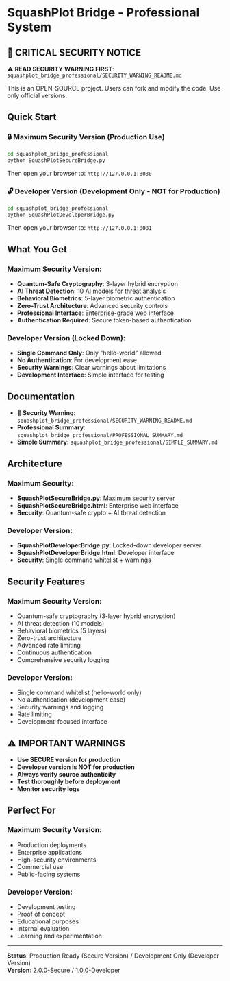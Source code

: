 # SquashPlot Bridge - Professional System

## 🚨 CRITICAL SECURITY NOTICE

**⚠️ READ SECURITY WARNING FIRST**: `squashplot_bridge_professional/SECURITY_WARNING_README.md`

This is an OPEN-SOURCE project. Users can fork and modify the code. Use only official versions.

## Quick Start

### 🔒 Maximum Security Version (Production Use)
```bash
cd squashplot_bridge_professional
python SquashPlotSecureBridge.py
```

Then open your browser to: `http://127.0.0.1:8080`

### 🔓 Developer Version (Development Only - NOT for Production)
```bash
cd squashplot_bridge_professional
python SquashPlotDeveloperBridge.py
```

Then open your browser to: `http://127.0.0.1:8081`

## What You Get

### Maximum Security Version:
- **Quantum-Safe Cryptography**: 3-layer hybrid encryption
- **AI Threat Detection**: 10 AI models for threat analysis
- **Behavioral Biometrics**: 5-layer biometric authentication
- **Zero-Trust Architecture**: Advanced security controls
- **Professional Interface**: Enterprise-grade web interface
- **Authentication Required**: Secure token-based authentication

### Developer Version (Locked Down):
- **Single Command Only**: Only "hello-world" allowed
- **No Authentication**: For development ease
- **Security Warnings**: Clear warnings about limitations
- **Development Interface**: Simple interface for testing

## Documentation

- **🚨 Security Warning**: `squashplot_bridge_professional/SECURITY_WARNING_README.md`
- **Professional Summary**: `squashplot_bridge_professional/PROFESSIONAL_SUMMARY.md`
- **Simple Summary**: `squashplot_bridge_professional/SIMPLE_SUMMARY.md`

## Architecture

### Maximum Security:
- **SquashPlotSecureBridge.py**: Maximum security server
- **SquashPlotSecureBridge.html**: Enterprise web interface
- **Security**: Quantum-safe crypto + AI threat detection

### Developer Version:
- **SquashPlotDeveloperBridge.py**: Locked-down developer server
- **SquashPlotDeveloperBridge.html**: Developer interface
- **Security**: Single command whitelist + warnings

## Security Features

### Maximum Security Version:
- Quantum-safe cryptography (3-layer hybrid encryption)
- AI threat detection (10 models)
- Behavioral biometrics (5 layers)
- Zero-trust architecture
- Advanced rate limiting
- Continuous authentication
- Comprehensive security logging

### Developer Version:
- Single command whitelist (hello-world only)
- No authentication (development ease)
- Security warnings and logging
- Rate limiting
- Development-focused interface

## ⚠️ IMPORTANT WARNINGS

- **Use SECURE version for production**
- **Developer version is NOT for production**
- **Always verify source authenticity**
- **Test thoroughly before deployment**
- **Monitor security logs**

## Perfect For

### Maximum Security Version:
- Production deployments
- Enterprise applications
- High-security environments
- Commercial use
- Public-facing systems

### Developer Version:
- Development testing
- Proof of concept
- Educational purposes
- Internal evaluation
- Learning and experimentation

---

**Status**: Production Ready (Secure Version) / Development Only (Developer Version)  
**Version**: 2.0.0-Secure / 1.0.0-Developer
